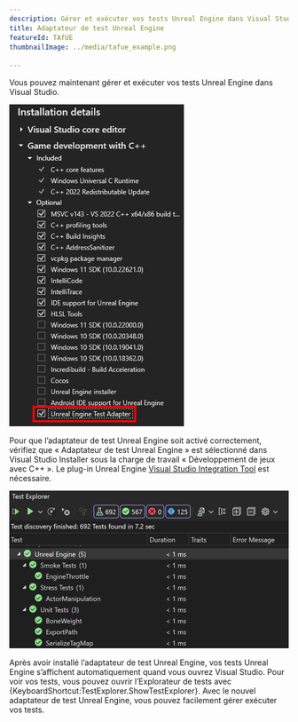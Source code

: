 ```yaml
---
description: Gérer et exécuter vos tests Unreal Engine dans Visual Studio
title: Adaptateur de test Unreal Engine
featureId: TAfUE
thumbnailImage: ../media/tafue_example.png

---
```


Vous pouvez maintenant gérer et exécuter vos tests Unreal Engine dans Visual Studio. 

![Composant Adaptateur de test Unreal Engine](../media/tafue_component.png "Composant Adaptateur de test Unreal Engine")

Pour que l’adaptateur de test Unreal Engine soit activé correctement, vérifiez que « Adaptateur de test Unreal Engine » est sélectionné dans Visual Studio Installer sous la charge de travail « Développement de jeux avec C++ ». Le plug-in Unreal Engine [Visual Studio Integration Tool](https://learn.microsoft.com/visualstudio/gamedev/unreal/get-started/vs-tools-unreal-install) est nécessaire.

![Exemple d’adaptateur de test Unreal Engine](../media/tafue_example.png "Exemple Build Insights")

Après avoir installé l’adaptateur de test Unreal Engine, vos tests Unreal Engine s’affichent automatiquement quand vous ouvrez Visual Studio. Pour voir vos tests, vous pouvez ouvrir l’Explorateur de tests avec {KeyboardShortcut:TestExplorer.ShowTestExplorer}. Avec le nouvel adaptateur de test Unreal Engine, vous pouvez facilement gérer exécuter vos tests.

